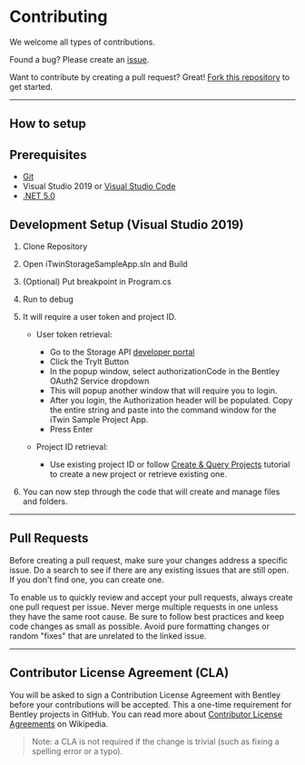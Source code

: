 # Contributing

We welcome all types of contributions.

Found a bug? Please create an [issue](https://github.com/iTwin/storage-api-sample-app/issues).

Want to contribute by creating a pull request? Great! [Fork this repository](https://docs.github.com/en/github/collaborating-with-issues-and-pull-requests/working-with-forks) to get started.

---

## How to setup

## Prerequisites

- [Git](https://git-scm.com/)
- Visual Studio 2019 or [Visual Studio Code](https://code.visualstudio.com/)
- [.NET 5.0](https://dotnet.microsoft.com/download/dotnet/5.0/)

## Development Setup (Visual Studio 2019)

1. Clone Repository

2. Open iTwinStorageSampleApp.sln and Build

3. (Optional) Put breakpoint in Program.cs

4. Run to debug

5. It will require a user token and project ID.

   - User token retrieval:
      - Go to the Storage API [developer portal](https://developer.bentley.com/api-groups/data-management/apis/storage/operations/get-top-level-folders-and-files-by-project/)
      - Click the TryIt Button
      - In the popup window, select authorizationCode in the Bentley OAuth2 Service dropdown
      - This will popup another window that will require you to login.
      - After you login, the Authorization header will be populated. Copy the entire string and paste into the command window for the iTwin Sample Project App.
      - Press Enter

   - Project ID retrieval:
      - Use existing project ID or follow [Create & Query Projects](https://developer.bentley.com/tutorials/create-and-query-projects-guide/) tutorial to create a new project or retrieve existing one.

6. You can now step through the code that will create and manage files and folders.

---

## Pull Requests

Before creating a pull request, make sure your changes address a specific issue. Do a search to see if there are any existing issues that are still open. If you don't find one, you can create one.

To enable us to quickly review and accept your pull requests, always create one pull request per issue. Never merge multiple requests in one unless they have the same root cause. Be sure to follow best practices and keep code changes as small as possible. Avoid pure formatting changes or random "fixes" that are unrelated to the linked issue.

---

## Contributor License Agreement (CLA)

You will be asked to sign a Contribution License Agreement with Bentley before your contributions will be accepted.
This a one-time requirement for Bentley projects in GitHub.
You can read more about [Contributor License Agreements](https://en.wikipedia.org/wiki/Contributor_License_Agreement) on Wikipedia.

> Note: a CLA is not required if the change is trivial (such as fixing a spelling error or a typo).
